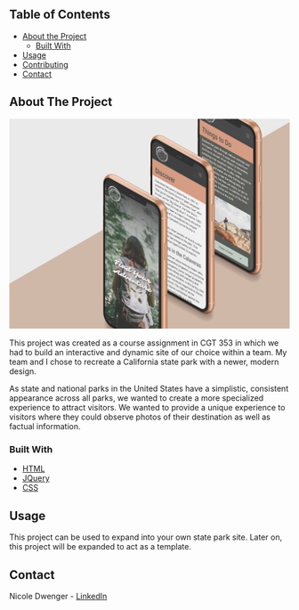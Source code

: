 <!--
*** Thanks for checking out this README Template. If you have a suggestion that would
*** make this better, please fork the repo and create a pull request or simply open
*** an issue with the tag "enhancement".
*** Thanks again! Now go create something AMAZING! :D
-->





<!-- PROJECT SHIELDS -->
<!--
*** I'm using markdown "reference style" links for readability.
*** Reference links are enclosed in brackets [ ] instead of parentheses ( ).
*** See the bottom of this document for the declaration of the reference variables
*** for contributors-url, forks-url, etc. This is an optional, concise syntax you may use.
*** https://www.markdownguide.org/basic-syntax/#reference-style-links
-->


<!-- TABLE OF CONTENTS -->
## Table of Contents

* [About the Project](#about-the-project)
  * [Built With](#built-with)
* [Usage](#usage)
* [Contributing](#contributing)
* [Contact](#contact)



<!-- ABOUT THE PROJECT -->
## About The Project

![Calaveras State Park Screen Shot][product-screenshot]

This project was created as a course assignment in CGT 353 in which we had to build an interactive and dynamic site of our choice within a team. My team and I chose to recreate a California state park with a newer, modern design.

As state and national parks in the United States have a simplistic, consistent appearance across all parks, we wanted to create a more specialized experience to attract visitors. We wanted to provide a unique experience to visitors where they could observe photos of their destination as well as factual information.

### Built With
* [HTML](https://www.w3schools.com/html/)
* [JQuery](https://jquery.com)
* [CSS](https://www.w3schools.com/css/default.asp)

<!-- USAGE EXAMPLES -->
## Usage

This project can be used to expand into your own state park site. Later on, this project will be expanded to act as a template.

<!-- CONTACT -->
## Contact

Nicole Dwenger - [LinkedIn](https://www.linkedin.com/in/nicoledwenger/)


<!-- MARKDOWN LINKS & IMAGES -->
<!-- https://www.markdownguide.org/basic-syntax/#reference-style-links -->
[contributors-shield]: https://img.shields.io/github/contributors/othneildrew/Best-README-Template.svg?style=flat-square
[contributors-url]: https://github.com/othneildrew/Best-README-Template/graphs/contributors
[forks-shield]: https://img.shields.io/github/forks/othneildrew/Best-README-Template.svg?style=flat-square
[forks-url]: https://github.com/othneildrew/Best-README-Template/network/members
[stars-shield]: https://img.shields.io/github/stars/othneildrew/Best-README-Template.svg?style=flat-square
[stars-url]: https://github.com/othneildrew/Best-README-Template/stargazers
[issues-shield]: https://img.shields.io/github/issues/othneildrew/Best-README-Template.svg?style=flat-square
[issues-url]: https://github.com/othneildrew/Best-README-Template/issues
[license-shield]: https://img.shields.io/github/license/othneildrew/Best-README-Template.svg?style=flat-square
[license-url]: https://github.com/othneildrew/Best-README-Template/blob/master/LICENSE.txt
[linkedin-shield]: https://img.shields.io/badge/-LinkedIn-black.svg?style=flat-square&logo=linkedin&colorB=555
[linkedin-url]: https://linkedin.com/in/othneildrew
[product-screenshot]: https://github.com/nicoledwenger/CalaverasStatePark/blob/master/calaveras_phone_mockup.jpg
